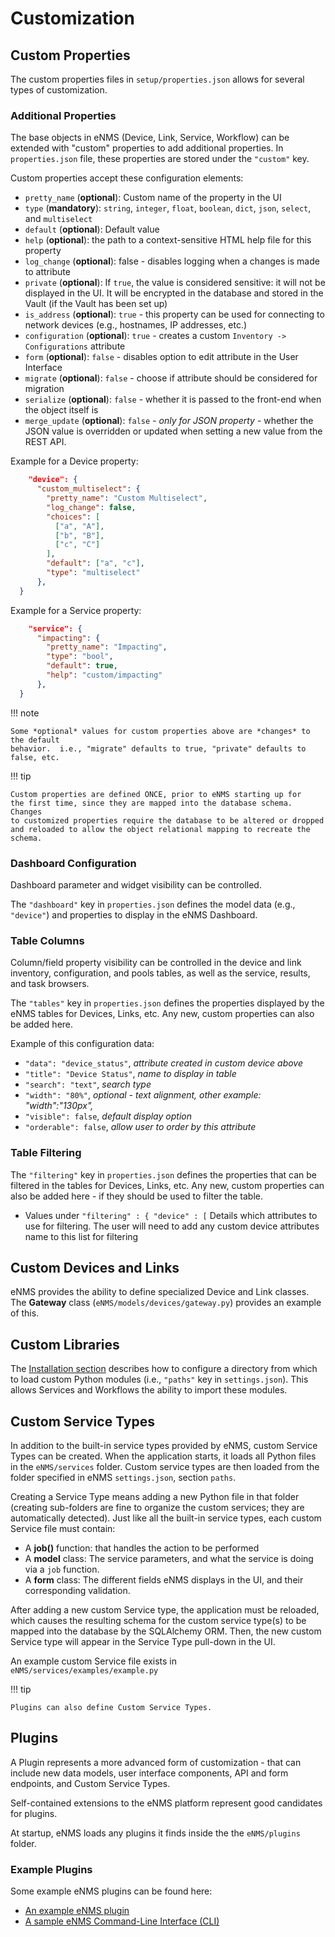 # Customization 

## Custom Properties

The custom properties files in `setup/properties.json` allows for several types of 
customization.

### Additional Properties  

The base objects in eNMS (Device, Link, Service, Workflow) can be extended with "custom"
properties to add additional properties.  In `properties.json` file, these properties 
are stored under the `"custom"` key.

Custom properties accept these configuration elements:

- `pretty_name` (**optional**): Custom name of the property in the UI
- `type` (**mandatory**): `string`, `integer`, `float`, `boolean`, `dict`, `json`, 
  `select`, and `multiselect`
- `default` (**optional**): Default value
- `help` (**optional**): the path to a context-sensitive HTML help file for this 
   property 
- `log_change` (**optional**): false  - disables logging when a changes is
   made to attribute
- `private` (**optional**): If `true`, the value is considered sensitive: it will not 
   be displayed in the UI. It will be encrypted in the database and stored in the Vault 
   (if the Vault has been set up)
- `is_address` (**optional**): `true` - this property can be used for connecting to 
   network devices (e.g.,  hostnames, IP addresses, etc.)
- `configuration` (**optional**): `true` - creates a custom 
  `Inventory -> Configurations` attribute
- `form` (**optional**): `false` - disables option to edit attribute in
   the User Interface
- `migrate` (**optional**): `false` - choose if attribute should be considered
   for migration
- `serialize` (**optional**): `false` - whether it is passed to the front-end
   when the object itself is
- `merge_update` (**optional**): `false` - *only for JSON property* - whether the
   JSON value is overridden or updated when setting a new value from the REST API.

Example for a Device property:

```json
    "device": {
      "custom_multiselect": {
        "pretty_name": "Custom Multiselect",
        "log_change": false,
        "choices": [
          ["a", "A"],
          ["b", "B"],
          ["c", "C"]
        ],
        "default": ["a", "c"],
        "type": "multiselect"
      },
  }
```

Example for a Service property:

```json
    "service": {
      "impacting": {
        "pretty_name": "Impacting",
        "type": "bool",
        "default": true,
        "help": "custom/impacting"
      },
  }
```

      
!!! note

    Some *optional* values for custom properties above are *changes* to the default 
    behavior.  i.e., "migrate" defaults to true, "private" defaults to false, etc.      

!!! tip

    Custom properties are defined ONCE, prior to eNMS starting up for
    the first time, since they are mapped into the database schema. Changes
    to customized properties require the database to be altered or dropped
    and reloaded to allow the object relational mapping to recreate the
    schema.

### Dashboard Configuration

Dashboard parameter and widget visibility can be controlled.

The `"dashboard"` key in `properties.json` defines the model data (e.g., `"device"`) and
properties to display in the eNMS Dashboard.

### Table Columns

Column/field property visibility can be controlled in the device and link
inventory, configuration, and pools tables, as well as the service, results,
and task browsers.

The `"tables"` key in `properties.json` defines the properties displayed by the eNMS 
tables for Devices, Links, etc. Any new, custom properties can also be added here.

Example of this configuration data:  
  
- `"data": "device_status"`, *attribute created in custom device above*
- `"title": "Device Status"`, *name to display in table*
- `"search": "text"`, *search type*
- `"width": "80%"`, *optional - text alignment, other example: "width":"130px",*
- `"visible": false`, *default display option*
- `"orderable": false`, *allow user to order by this attribute*

### Table Filtering

The `"filtering"` key in `properties.json` defines the properties that can be filtered 
in the tables for Devices, Links, etc. Any new, custom properties can also be added 
here - if they should be used to filter the table.

- Values under `"filtering" : { "device" : [`
  Details which attributes to use for filtering. The user will need to add any
  custom device attributes name to this list for filtering


## Custom Devices and Links

eNMS provides the ability to define specialized Device and Link classes.
The **Gateway** class (`eNMS/models/devices/gateway.py`) provides an example of this.

## Custom Libraries

The [Installation section](../../base/installation/#paths-section) describes how to 
configure a directory from which to load custom Python modules (i.e., `"paths"` key in 
`settings.json`).  This allows Services and Workflows the ability to import these 
modules.

## Custom Service Types

In addition to the built-in service types provided by eNMS, custom Service
Types can be created. When the application starts, it loads all Python
files in the `eNMS/services` folder. Custom service types are then 
loaded from the folder specified in eNMS `settings.json`, section `paths`.

Creating a Service Type means adding a new Python file in that folder 
(creating sub-folders are fine to organize the custom services; they are
automatically detected). Just like all the built-in service types, each
custom Service file must contain:

-   A **job()** function: that handles the action to be performed
-   A **model** class: The service parameters, and what the service is
    doing via a `job` function.
-   A **form** class: The different fields eNMS displays in the UI, and
    their corresponding validation.
 
After adding a new custom Service type, the application must be reloaded,
which causes the resulting schema for the custom service type(s) to be mapped
into the database by the SQLAlchemy ORM. Then, the new custom Service type
will appear in the Service Type pull-down in the UI.

An example custom Service file exists in `eNMS/services/examples/example.py`

!!! tip

    Plugins can also define Custom Service Types.
     
     
## Plugins

A Plugin represents a more advanced form of customization - that can include new data 
models, user interface components, API and form endpoints, and Custom Service Types.  

Self-contained extensions to the eNMS platform represent good candidates for plugins.

At startup, eNMS loads any plugins it finds inside the the `eNMS/plugins` folder. 

### Example Plugins 

Some example eNMS plugins can be found here:

- [An example eNMS plugin](https://github.com/eNMS-automation/template-plugin)  
- [A sample eNMS Command-Line Interface (CLI)](https://github.com/eNMS-automation/cli-plugin)
